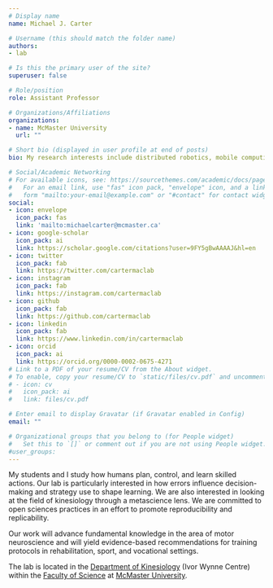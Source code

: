 ```yaml
---
# Display name
name: Michael J. Carter

# Username (this should match the folder name)
authors:
- lab

# Is this the primary user of the site?
superuser: false

# Role/position
role: Assistant Professor

# Organizations/Affiliations
organizations:
- name: McMaster University
  url: ""

# Short bio (displayed in user profile at end of posts)
bio: My research interests include distributed robotics, mobile computing and programmable matter.

# Social/Academic Networking
# For available icons, see: https://sourcethemes.com/academic/docs/page-builder/#icons
#   For an email link, use "fas" icon pack, "envelope" icon, and a link in the
#   form "mailto:your-email@example.com" or "#contact" for contact widget.
social:
- icon: envelope
  icon_pack: fas
  link: 'mailto:michaelcarter@mcmaster.ca'
- icon: google-scholar
  icon_pack: ai
  link: https://scholar.google.com/citations?user=9FY5gBwAAAAJ&hl=en
- icon: twitter
  icon_pack: fab
  link: https://twitter.com/cartermaclab
- icon: instagram
  icon_pack: fab
  link: https://instagram.com/cartermaclab
- icon: github
  icon_pack: fab
  link: https://github.com/cartermaclab
- icon: linkedin
  icon_pack: fab
  link: https://www.linkedin.com/in/cartermaclab
- icon: orcid
  icon_pack: ai
  link: https://orcid.org/0000-0002-0675-4271
# Link to a PDF of your resume/CV from the About widget.
# To enable, copy your resume/CV to `static/files/cv.pdf` and uncomment the lines below.
# - icon: cv
#   icon_pack: ai
#   link: files/cv.pdf

# Enter email to display Gravatar (if Gravatar enabled in Config)
email: ""

# Organizational groups that you belong to (for People widget)
#   Set this to `[]` or comment out if you are not using People widget.
#user_groups:
---
```


My students and I study how humans plan, control, and learn skilled actions. Our lab is particularly interested in how errors influence decision-making and strategy use to shape learning. We are also interested in looking at the field of kinesiology through a metascience lens. We are committed to open sciences practices in an effort to promote reproducibility and replicability. 

Our work will advance fundamental knowledge in the area of motor neuroscience and will yield evidence-based recommendations for training protocols in rehabilitation, sport, and vocational settings.

The lab is located in the [Department of Kinesiology](https://www.science.mcmaster.ca/kinesiology/) (Ivor Wynne Centre) within the [Faculty of Science](https://www.science.mcmaster.ca/) at [McMaster University](https://www.mcmaster.ca/).
